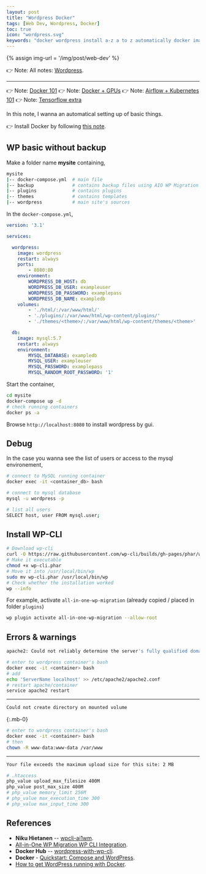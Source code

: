```yaml
---
layout: post
title: "Wordpress Docker"
tags: [Web Dev, Wordpress, Docker]
toc: true
icon: "wordpress.svg"
keywords: "docker wordpress install a-z a to z automatically docker image docker container wamp lamp mamp all in one wordpress migration cli wp-cli backup migration locally docker"
---
```


{% assign img-url = '/img/post/web-dev' %}

:point_right: Note: All notes: [Wordpress](/tags/wordpress/).

---

👉 Note: [Docker 101](/docker)
👉 Note: [Docker + GPUs](/docker-gpu)
👉 Note: [Airflow + Kubernetes 101](/airflow-k8s-101)
👉 Note: [Tensorflow extra](/tensorflow)

In this note, I wanna an automatical setting up of basic things.

👉 Install Docker by following [this note](/docker#installation).

## WP basic without backup

Make a folder name **mysite** containing,

``` bash
mysite
|-- docker-compose.yml  # main file
|-- backup              # contains backup files using AIO WP Migration plugins
|-- plugins             # contains plugins
|-- themes              # contains templates
|-- wordpress           # main site's sources
```

In the `docker-compose.yml`,

``` yaml
version: '3.1'

services:

  wordpress:
    image: wordpress
    restart: always
    ports:
        - 8080:80
    environment:
        WORDPRESS_DB_HOST: db
        WORDPRESS_DB_USER: exampleuser
        WORDPRESS_DB_PASSWORD: examplepass
        WORDPRESS_DB_NAME: exampledb
    volumes:
        - './html/:/var/www/html/'
        - './plugins/:/var/www/html/wp-content/plugins/'
        - './themes/<theme>/:/var/www/html/wp-content/themes/<theme>'

  db:
    image: mysql:5.7
    restart: always
    environment:
        MYSQL_DATABASE: exampledb
        MYSQL_USER: exampleuser
        MYSQL_PASSWORD: examplepass
        MYSQL_RANDOM_ROOT_PASSWORD: '1'
```

Start the container,

``` bash
cd mysite
docker-compose up -d
# check running containers
docker ps -a
```

Browse `http://localhost:8080` to install wordpress by gui.

## Debug

In the case you wanna see the list of users or access to the mysql environement,

``` bash
# connect to MySQL running container
docker exec -it <container_db> bash

# connect to mysql database
mysql -u wordpress -p

# list all users
SELECT host, user FROM mysql.user;
```

## Install WP-CLI

``` bash
# Download wp-cli
curl -O https://raw.githubusercontent.com/wp-cli/builds/gh-pages/phar/wp-cli.phar
# Make it executable
chmod +x wp-cli.phar
# Move it into /usr/local/bin/wp
sudo mv wp-cli.phar /usr/local/bin/wp
# Check whether the installation worked
wp --info
```

For example, activate `all-in-one-wp-migration` (already copied / placed in folder `plugins`)

``` bash
wp plugin activate all-in-one-wp-migration --allow-root
```

## Errors & warnings

``` bash
apache2: Could not reliably determine the server's fully qualified domain name
```

``` bash
# enter to wordpress container's bash
docker exec -it <container> bash
# add
echo 'ServerName localhost' >> /etc/apache2/apache2.conf
# restart apache/container
service apache2 restart
```

---

``` bash
Could not create directory on mounted volume
```

{:.mb-0}
``` bash
# enter to wordpress container's bash
docker exec -it <container> bash
# then
chown -R www-data:www-data /var/www
```

---

``` bash
Your file exceeds the maximum upload size for this site: 2 MB
```

``` bash
# .htaccess
php_value upload_max_filesize 400M
php_value post_max_size 400M
# php_value memory_limit 256M
# php_value max_execution_time 300
# php_value max_input_time 300
```

## References

- **Niku Hietanen** -- [wpcli-ai1wm](https://gist.github.com/Niq1982/7b02c735d55d20395c655637d0491e74).
- [All-in-One WP Migration WP CLI Integration](https://help.servmask.com/knowledgebase/cli-integration/).
- **Docker Hub** -- [wordpress-with-wp-cli](https://hub.docker.com/r/conetix/wordpress-with-wp-cli/).
- **Docker** - [Quickstart: Compose and WordPress](https://docs.docker.com/compose/wordpress/).
- [How to get WordPress running with Docker](https://dev.to/lampewebdev/how-to-get-wordpress-running-with-docker-4mg6).
